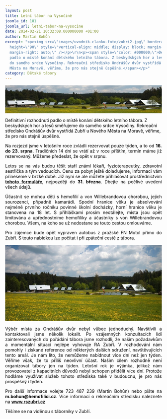 ```yaml
---
layout: post
title: Letní tábor na Vysočině
joomla_id: 181
joomla_url: letni-tabor-na-vysocine
date: 2014-02-21 10:32:08.000000000 +01:00
author: Martin Bohůn
excerpt: "<p><img src=\"images/uvodnik-clanku-foto/zubri2.jpg\" border=\"0\" width=\"650\"
  height=\"90\" style=\"vertical-align: middle; display: block; margin-left: auto;
  margin-right: auto;\" /></p>\r\n<p><span style=\"color: #000000;\">Definitivní rozhodnutí
  padlo o místě konání dětského letního tábora. Z beskydských hor a lesů směřujeme
  do samého srdce Vysočiny. Rekreační středisko Ondrášův dvůr vystřídá Zubří u Nového
  Města na Moravě, věříme, že pro nás stejně úspěšné.</span></p>"
category: Dětské tábory
---
```

<p><img src="images/uvodnik-clanku-foto/zubri2.jpg" border="0" width="650" height="90" style="vertical-align: middle; display: block; margin-left: auto; margin-right: auto;" /></p>

<p><span style="color: #000000;">Definitivní rozhodnutí padlo o místě konání dětského letního tábora. Z beskydských hor a lesů směřujeme do samého srdce Vysočiny. Rekreační středisko Ondrášův dvůr vystřídá Zubří u Nového Města na Moravě, věříme, že pro nás stejně úspěšné.</span></p>



<p style="text-align: justify;"><span style="color: #000000;">Na rozjezd jsme v letošním roce zvládli rezervovat pouze týden, a to od <strong>16. do 23. srpna</strong>. Tradičních 14 dní se vrátí až v roce příštím, termín máme již rezervovaný. Můžeme předeslat, že opět v srpnu.</span></p>

<p style="text-align: justify;"><span style="color: #000000;">Letos se na vás budou těšit staří známí lékaři, fyzioterapeutky, zdravotní sestřička a tým vedoucích. Cenu za pobyt ještě dolaďujeme, informaci vám přineseme v brzké době. Již nyní se ale můžete přihlašovat prostřednictvím <a href="index.php/cs/?option=com_chronoforms&amp;chronoform=Deadline" title="Deadline"><strong>tohoto formuláře</strong></a>, nejpozději do <strong>31. března</strong>. Dbejte na pečlivé uvedení všech údajů.</span></p>

<p style="text-align: justify;"><span style="color: #000000;">Účastnit se mohou děti s hemofilií a von Willebrandovou chorobou, jejich sourozenci, případně kamarádi. Spodní hranice věku je absolvování nejméně prvního ročníku povinné školní docházky, horní hranice věku je stanovena na 18 let. S přihláškami prosím neotálejte, místa jsou opět limitována a upřednostníme hemofiliky a účastníky s von Willebrandovou chorobou. Všem, na koho se už nedostane se touto cestou omlouváme.</span></p>

<p style="text-align: justify;"><span style="color: #000000;">Pro zájemce bude opět vypraven autobus z pražské FN Motol přímo do Zubří. S touto nabídkou lze počítat i při zpáteční cestě z tábora.</span></p>

<p style="text-align: center;"><span style="color: #000000;"><a href="http://www.rszubri.cz/" title="RS Zubří"><img src="images/uvodnik-clanku-foto/zubri1.jpg" border="0" alt="" width="542" height="245" /></a><br /></span></p>

<p style="text-align: justify;"><span style="color: #000000;">Výběr místa za Ondrášův dvůr nebyl vůbec jednoduchý. Navštívili a kontaktovali jsme několik lokalit. Po vzájemných konzultacích lidí zainteresovaných do pořádání tábora jsme rozhodli, že našim požadavkům a momentální situaci nejlépe vyhovuje RA Zubří. V rozhodování nám pomohly i získané reference od některých dalších sdružení, navštěvujících tento areál. Je nám líto, že nemůžeme nabídnout více dní než jen týden. Věříme však, že to příliš neovlivní účast. Našim cílem rozhodně není organizovat tábory jen na týden. Letošní rok je výjimka, jelikož nám provozovatel z kapacitních důvodů nebyl schopen přidělit více dní. Protože hodláme využívat služeb tohoto střediska také v budoucnu, je pro nás prospěšný i týden.</span></p>

<p style="text-align: justify;"><span style="color: #000000;">Pro další informace volejte 723 487 239 (Martin Bohůn) nebo pište na <strong>m.bohun@hemofilici.cz</strong>. Více informací o rekreačním středisku naleznete na</span><span style="color: #000000;"> <strong><a href="http://www.rszubri.cz/" title="RS Zubří">www.rszubri.cz</a></strong></span></p>

<p><span style="color: #000000;">Těšíme se na viděnou s táborníky v Zubří.</span><strong><br /></strong></p>
